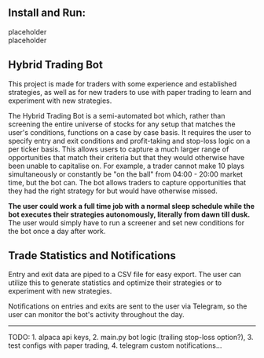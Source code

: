 ## Install and Run:
placeholder   
placeholder   

## Hybrid Trading Bot
This project is made for traders with some experience and established strategies, as well as for new traders to use with paper trading to learn and experiment with new strategies. 

The Hybrid Trading Bot is a semi-automated bot which, rather than screening the entire universe of stocks for any setup that matches the user's conditions, functions on a case by case basis. It requires the user to specify entry and exit conditions and profit-taking and stop-loss logic on a per ticker basis. This allows users to capture a much larger range of opportunities that match their criteria but that they would otherwise have been unable to capitalise on. For example, a trader cannot make 10 plays simultaneously or constantly be "on the ball" from 04:00 - 20:00 market time, but the bot can. The bot allows traders to capture opportunities that they had the right strategy for but would have otherwise missed.

**The user could work a full time job with a normal sleep schedule while the bot executes their strategies autonomously, literally from dawn till dusk.** The user would simply have to run a screener and set new conditions for the bot once a day after work.

## Trade Statistics and Notifications
Entry and exit data are piped to a CSV file for easy export. The user can utilize this to generate statistics and optimize their strategies or to experiment with new strategies.

Notifications on entries and exits are sent to the user via Telegram, so the user can monitor the bot's activity throughout the day.


---


TODO: 1. alpaca api keys, 2. main.py bot logic (trailing stop-loss option?), 3. test configs with paper trading, 4. telegram custom notifications...